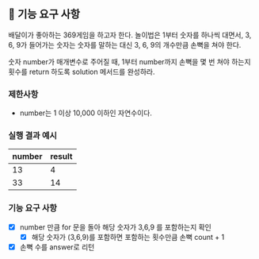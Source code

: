 ## 🚀 기능 요구 사항

배달이가 좋아하는 369게임을 하고자 한다. 놀이법은 1부터 숫자를 하나씩 대면서, 3, 6, 9가 들어가는 숫자는 숫자를 말하는 대신 3, 6, 9의 개수만큼 손뼉을 쳐야 한다.

숫자 number가 매개변수로 주어질 때, 1부터 number까지 손뼉을 몇 번 쳐야 하는지 횟수를 return 하도록 solution 메서드를 완성하라.

### 제한사항

- number는 1 이상 10,000 이하인 자연수이다.

### 실행 결과 예시

| number | result |
| --- | --- |
| 13 | 4 |
| 33 | 14 |


### 기능 요구 사항
- [x]  number 만큼 for 문을 돌아 해당 숫자가 3,6,9 를 포함하는지 확인
    - [x]  해당 숫자가 (3,6,9)를 포함하면 포함하는 횟수만큼 손뼉 count + 1
- [x]  손뼉 수를 answer로 리턴